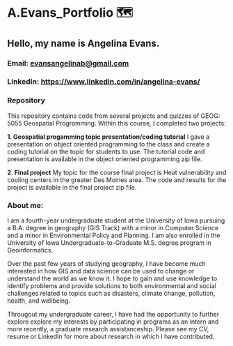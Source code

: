 # A.Evans_Portfolio 🗺️
## Hello, my name is Angelina Evans. 

### Email: evansangelinab@gmail.com
### LinkedIn: https://www.linkedin.com/in/angelina-evans/

### Repository
This repository contains code from several projects and quizzes of GEOG: 5055 Geospatial Programming. 
Within this course, I completed two projects: 

**1. Geospatial progamming topic presentation/coding tutorial**
   I gave a presentation on object oriented programming to the class and create a coding tutorial on the topic for students to use. The tutorial code and presentation is     available in the object oriented programming zip file. 
   
**2. Final project**
   My topic for the course final project is Heat vulnerability and cooling centers in the greater Des Moines area. The code and results for the project is available in the     final project zip file. 
   

### About me:

I am a fourth-year undergraduate student at the University of Iowa pursuing a B.A. degree in geography (GIS Track) with a minor in Computer Science and a minor in Environmental Policy and Planning. I am also enrolled in the University of Iowa Undergraduate-to-Graduate M.S. degree program in Geoinformatics.

Over the past few years of studying geography, I have become much interested in how GIS and data science can be used to change or understand the world as we know it. I hope to gain and use knowledge to identify problems and provide solutions to both environmental and social challenges related to topics such as disasters, climate change, pollution, health, and wellbeing. 

Througout my undergraduate career, I have had the opportunity to further explore explore my interests by participating in programs as an intern and more recently, a graduate research assistanceship. Please see my CV, resume or LinkedIn for more about research in which I have contributed. 

                                                                                                                     

